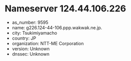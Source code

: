 # Nameserver 124.44.106.226

* as_number: 9595
* name: g226.124-44-106.ppp.wakwak.ne.jp.
* city: Tsukimiyamacho
* country: JP
* organization: NTT-ME Corporation
* version: Unknown
* dnssec: Unknown
